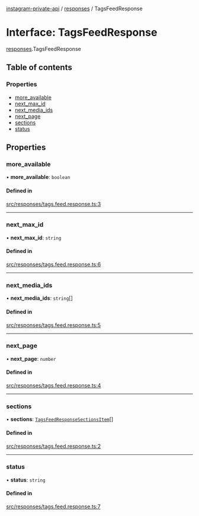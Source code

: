 [instagram-private-api](../../README.md) / [responses](../../modules/responses.md) / TagsFeedResponse

# Interface: TagsFeedResponse

[responses](../../modules/responses.md).TagsFeedResponse

## Table of contents

### Properties

- [more\_available](TagsFeedResponse.md#more_available)
- [next\_max\_id](TagsFeedResponse.md#next_max_id)
- [next\_media\_ids](TagsFeedResponse.md#next_media_ids)
- [next\_page](TagsFeedResponse.md#next_page)
- [sections](TagsFeedResponse.md#sections)
- [status](TagsFeedResponse.md#status)

## Properties

### more\_available

• **more\_available**: `boolean`

#### Defined in

[src/responses/tags.feed.response.ts:3](https://github.com/Nerixyz/instagram-private-api/blob/b3351b9/src/responses/tags.feed.response.ts#L3)

___

### next\_max\_id

• **next\_max\_id**: `string`

#### Defined in

[src/responses/tags.feed.response.ts:6](https://github.com/Nerixyz/instagram-private-api/blob/b3351b9/src/responses/tags.feed.response.ts#L6)

___

### next\_media\_ids

• **next\_media\_ids**: `string`[]

#### Defined in

[src/responses/tags.feed.response.ts:5](https://github.com/Nerixyz/instagram-private-api/blob/b3351b9/src/responses/tags.feed.response.ts#L5)

___

### next\_page

• **next\_page**: `number`

#### Defined in

[src/responses/tags.feed.response.ts:4](https://github.com/Nerixyz/instagram-private-api/blob/b3351b9/src/responses/tags.feed.response.ts#L4)

___

### sections

• **sections**: [`TagsFeedResponseSectionsItem`](TagsFeedResponseSectionsItem.md)[]

#### Defined in

[src/responses/tags.feed.response.ts:2](https://github.com/Nerixyz/instagram-private-api/blob/b3351b9/src/responses/tags.feed.response.ts#L2)

___

### status

• **status**: `string`

#### Defined in

[src/responses/tags.feed.response.ts:7](https://github.com/Nerixyz/instagram-private-api/blob/b3351b9/src/responses/tags.feed.response.ts#L7)
